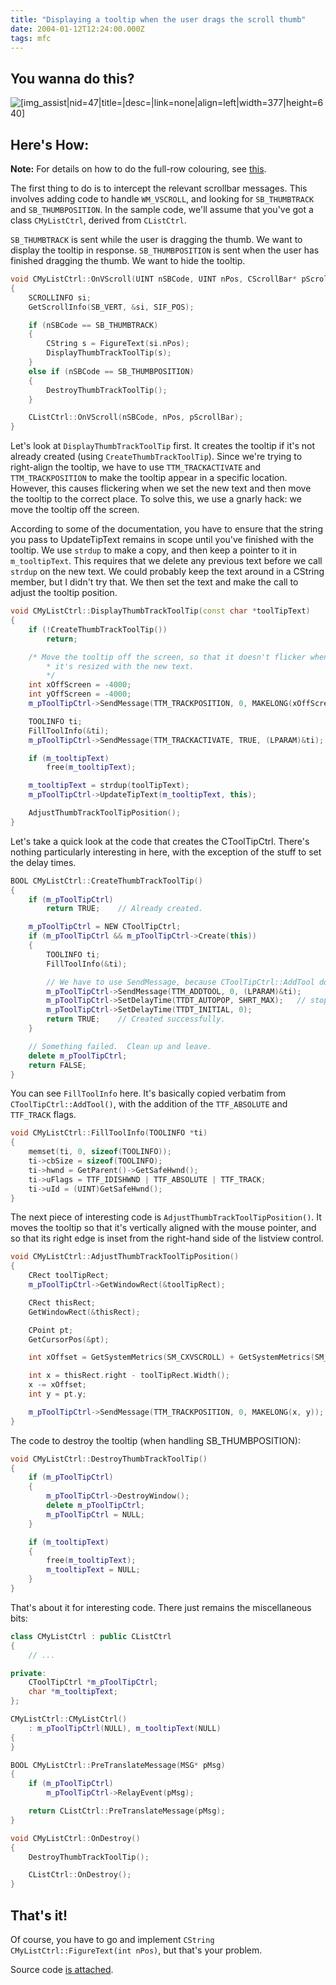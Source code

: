 ```yaml
---
title: "Displaying a tooltip when the user drags the scroll thumb"
date: 2004-01-12T12:24:00.000Z
tags: mfc
---
```

## You wanna do this?

![[img_assist|nid=47|title=|desc=|link=none|align=left|width=377|height=640]](/broken-image-link)

## Here's How:

**Note:** For details on how to do the full-row colouring, see [this](/node/view/63).

The first thing to do is to intercept the relevant scrollbar messages. This involves adding code to handle `WM_VSCROLL`, and looking for `SB_THUMBTRACK` and `SB_THUMBPOSITION`. In the sample code, we'll assume that you've got a class `CMyListCtrl`, derived from `CListCtrl`.

`SB_THUMBTRACK` is sent while the user is dragging the thumb. We want to display the tooltip in response. `SB_THUMBPOSITION` is sent when the user has finished dragging the thumb. We want to hide the tooltip.

```c++
void CMyListCtrl::OnVScroll(UINT nSBCode, UINT nPos, CScrollBar* pScrollBar)
{
    SCROLLINFO si;
    GetScrollInfo(SB_VERT, &si, SIF_POS);

    if (nSBCode == SB_THUMBTRACK)
    {
        CString s = FigureText(si.nPos);
        DisplayThumbTrackToolTip(s);
    }
    else if (nSBCode == SB_THUMBPOSITION)
    {
        DestroyThumbTrackToolTip();
    }

    CListCtrl::OnVScroll(nSBCode, nPos, pScrollBar);
}
```

Let's look at `DisplayThumbTrackToolTip` first. It creates the tooltip if it's not already created (using `CreateThumbTrackToolTip`). Since we're trying to right-align the tooltip, we have to use `TTM_TRACKACTIVATE` and `TTM_TRACKPOSITION` to make the tooltip appear in a specific location. However, this causes flickering when we set the new text and then move the tooltip to the correct place. To solve this, we use a gnarly hack: we move the tooltip off the screen.

According to some of the documentation, you have to ensure that the string you pass to UpdateTipText remains in scope until you've finished with the tooltip. We use `strdup` to make a copy, and then keep a pointer to it in `m_tooltipText`. This requires that we delete any previous text before we call `strdup` on the new text. We could probably keep the text around in a CString member, but I didn't try that. We then set the text and make the call to adjust the tooltip position.

```c++
void CMyListCtrl::DisplayThumbTrackToolTip(const char *toolTipText)
{
    if (!CreateThumbTrackToolTip())
        return;

    /* Move the tooltip off the screen, so that it doesn't flicker when
        * it's resized with the new text.
        */
    int xOffScreen = -4000;
    int yOffScreen = -4000;
    m_pToolTipCtrl->SendMessage(TTM_TRACKPOSITION, 0, MAKELONG(xOffScreen, yOffScreen));

    TOOLINFO ti;
    FillToolInfo(&ti);
    m_pToolTipCtrl->SendMessage(TTM_TRACKACTIVATE, TRUE, (LPARAM)&ti);

    if (m_tooltipText)
        free(m_tooltipText);

    m_tooltipText = strdup(toolTipText);
    m_pToolTipCtrl->UpdateTipText(m_tooltipText, this);

    AdjustThumbTrackToolTipPosition();
}
```

Let's take a quick look at the code that creates the CToolTipCtrl. There's nothing particularly interesting in here, with the exception of the stuff to set the delay times.

```c++
BOOL CMyListCtrl::CreateThumbTrackToolTip()
{
    if (m_pToolTipCtrl)
        return TRUE;	// Already created.

    m_pToolTipCtrl = NEW CToolTipCtrl;
    if (m_pToolTipCtrl && m_pToolTipCtrl->Create(this))
    {
        TOOLINFO ti;
        FillToolInfo(&ti);

        // We have to use SendMessage, because CToolTipCtrl::AddTool doesn't pass all of the flags.
        m_pToolTipCtrl->SendMessage(TTM_ADDTOOL, 0, (LPARAM)&ti);
        m_pToolTipCtrl->SetDelayTime(TTDT_AUTOPOP, SHRT_MAX);   // stop the tooltip coming up automatically
        m_pToolTipCtrl->SetDelayTime(TTDT_INITIAL, 0);
        return TRUE;	// Created successfully.
    }

    // Something failed.  Clean up and leave.
    delete m_pToolTipCtrl;
    return FALSE;
}
```

You can see `FillToolInfo` here. It's basically copied verbatim from `CToolTipCtrl::AddTool()`, with the addition of the `TTF_ABSOLUTE` and `TTF_TRACK` flags.

```c++
void CMyListCtrl::FillToolInfo(TOOLINFO *ti)
{
    memset(ti, 0, sizeof(TOOLINFO));
    ti->cbSize = sizeof(TOOLINFO);
    ti->hwnd = GetParent()->GetSafeHwnd();
    ti->uFlags = TTF_IDISHWND | TTF_ABSOLUTE | TTF_TRACK;
    ti->uId = (UINT)GetSafeHwnd();
}
```

The next piece of interesting code is `AdjustThumbTrackToolTipPosition()`. It moves the tooltip so that it's vertically aligned with the mouse pointer, and so that its right edge is inset from the right-hand side of the listview control.

```c++
void CMyListCtrl::AdjustThumbTrackToolTipPosition()
{
    CRect toolTipRect;
    m_pToolTipCtrl->GetWindowRect(&toolTipRect);

    CRect thisRect;
    GetWindowRect(&thisRect);

    CPoint pt;
    GetCursorPos(&pt);

    int xOffset = GetSystemMetrics(SM_CXVSCROLL) + GetSystemMetrics(SM_CXDLGFRAME);

    int x = thisRect.right - toolTipRect.Width();
    x -= xOffset;
    int y = pt.y;

    m_pToolTipCtrl->SendMessage(TTM_TRACKPOSITION, 0, MAKELONG(x, y));
}
```

The code to destroy the tooltip (when handling SB_THUMBPOSITION):

```c++
void CMyListCtrl::DestroyThumbTrackToolTip()
{
    if (m_pToolTipCtrl)
    {
        m_pToolTipCtrl->DestroyWindow();
        delete m_pToolTipCtrl;
        m_pToolTipCtrl = NULL;
    }

    if (m_tooltipText)
    {
        free(m_tooltipText);
        m_tooltipText = NULL;
    }
}
```

That's about it for interesting code. There just remains the miscellaneous bits:

```c++
class CMyListCtrl : public CListCtrl
{
    // ...

private:
    CToolTipCtrl *m_pToolTipCtrl;
    char *m_tooltipText;
};
```

```c++
CMyListCtrl::CMyListCtrl()
    : m_pToolTipCtrl(NULL), m_tooltipText(NULL)
{
}
```

```c++
BOOL CMyListCtrl::PreTranslateMessage(MSG* pMsg)
{
    if (m_pToolTipCtrl)
        m_pToolTipCtrl->RelayEvent(pMsg);

    return CListCtrl::PreTranslateMessage(pMsg);
}
```

```c++
void CMyListCtrl::OnDestroy()
{
    DestroyThumbTrackToolTip();

    CListCtrl::OnDestroy();
}
```

## That's it!

Of course, you have to go and implement `CString CMyListCtrl::FigureText(int nPos)`, but that's your problem.

Source code [is attached](/broken-link-to-source-code).
